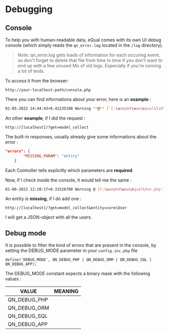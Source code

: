 # Debugging



## Console
To help you with human-readable data, eQual comes with its own  UI debug console (which simply reads the `qn_error.log` located  in the `/log` directory).

> Note: qn_error.log gets loads of information for each occuring event, so don't forget to delete that file from time to time if you don't want to end up with a few unused Mo of old logs. Especially if you're running a lot of tests.

To access it from the browser:

```url
http://your-localhost-path/console.php
```


There you can find informations about your error, here is an **example** :

```bash
01-05-2022 14:44:43+0.41235100 Warning **@** [`C:\wamp64\www\equal\lib\equal\orm\Collection.class.php:335`] **in** `equal\orm\Domain::toString()`: Undefined offset: 1
```



An other **example**, if I did the request :

```
http://[localhost]/?get=model_collect
```

The built-in responses, usually already give some informations about the error :

```json
"errors": {
        "MISSING_PARAM": "entity"
    }
```

Each Controller tells explicitly which parameters are **required**.



Now, if I check inside the console, it would tell me the same :

```bash
01-06-2022 12:10:17+0.31526700 Warning @ [C:\wamp64\www\equal\run.php:185] in {main}(): QN_DEBUG_ORM::MISSING_PARAM - entity
```

An entity is **missing**, if I do add one :

```
http://[localhost]/?get=model_collect&entity=core\User
```

I will get a JSON-object with all the users. 


## Debug mode

It is possible to filter the kind of errors that are present in the console, by setting the DEBUG_MODE parameter in your `config.inc.php` file

```
define('DEBUG_MODE', QN_DEBUG_PHP | QN_DEBUG_ORM | QN_DEBUG_SQL | QN_DEBUG_APP);
```

The DEBUG_MODE constant expects a binary mask with the following values : 

|**VALUE**|**MEANING**|
|-|-|
|QN_DEBUG_PHP||
|QN_DEBUG_ORM||
|QN_DEBUG_SQL||
|QN_DEBUG_APP||

